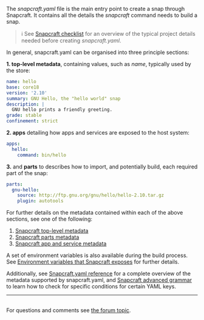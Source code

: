 The *snapcraft.yaml* file is the main entry point to create a snap through Snapcraft. It contains all the details the *snapcraft* command needs to build a snap.

> :information_source: See [Snapcraft checklist](/t/snapcraft-checklist/10926) for an overview of the typical project details needed before creating *snapcraft.yaml*.

In general, snapcraft.yaml can be organised into three principle sections:

**1. top-level metadata**, containing values, such as *name*, typically used by the store:

```yaml
name: hello
base: core18
version: '2.10'
summary: GNU Hello, the "hello world" snap
description: |
  GNU hello prints a friendly greeting.
grade: stable
confinement: strict
```

**2. apps** detailing how apps and services are exposed to the host system:

```yaml
apps:
  hello:
    command: bin/hello
```
**3.** and **parts** to describes how to import, and potentially build, each required part of the snap:

```yaml
parts:
  gnu-hello:
    source: http://ftp.gnu.org/gnu/hello/hello-2.10.tar.gz
    plugin: autotools
```

For further details on the metadata contained within each of the above sections, see one of the following:

1. [Snapcraft top-level metadata](/t/snapcraft-top-level-metadata/8334)
1. [Snapcraft parts metadata](/t/snapcraft-parts-metadata/8336)
1. [Snapcraft app and service metadata](/t/snapcraft-app-and-service-metadata/8335)

A set of environment variables is also available during the build process. See [Environment variables that Snapcraft exposes](/t/environment-variables-that-snapcraft-exposes/7569) for further details.

Additionally, see [Snapcraft.yaml reference](/t/snapcraft-yaml-reference/4276) for a complete overview of the metadata supported by snapcraft.yaml, and [Snapcraft advanced grammar](/t/snapcraft-advanced-grammar/8349/2) to learn how to check for specific conditions for certain YAML keys.<br><hr><br><div class='footer'>For questions and comments see <a href='https://forum.snapcraft.io/t/the-snapcraft-format/8337'>the forum topic</a>.